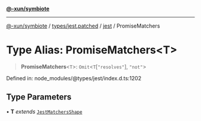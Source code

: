 [**@-xun/symbiote**](../../../../../README.md)

***

[@-xun/symbiote](../../../../../README.md) / [types/jest.patched](../../../README.md) / [jest](../README.md) / PromiseMatchers

# Type Alias: PromiseMatchers\<T\>

> **PromiseMatchers**\<`T`\>: `Omit`\<`T`\[`"resolves"`\], `"not"`\>

Defined in: node\_modules/@types/jest/index.d.ts:1202

## Type Parameters

• **T** *extends* [`JestMatchersShape`](JestMatchersShape.md)
